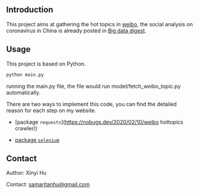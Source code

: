 ## Introduction
This project aims at gathering the hot topics in [weibo](weibo.com), the social analysis on coronavirus in China is already posted in [Big data digest](https://mp.weixin.qq.com/s/HNcrChBRQSWZ5Q5ogil6Ug). 

## Usage

This project is based on Python.

```python
python main.py
```

running the main.py file, the file would run model/fetch_weibo_topic.py automatically. 

There are two ways to implement this code, you can find the detailed reason for each step on my website.

- [package `requests`](https://nobugs.dev/2020/02/10/weibo hottopics crawler/)

- [package `selenium`]( https://nobugs.dev/2019/07/14/webscrawler/)

## Contact

Author: Xinyi Hu

Contact: samaritanhu@gmail.com